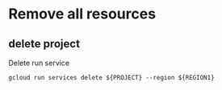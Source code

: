 # Remove all resources
## delete project
Delete run service
```
gcloud run services delete ${PROJECT} --region ${REGION1}
```

